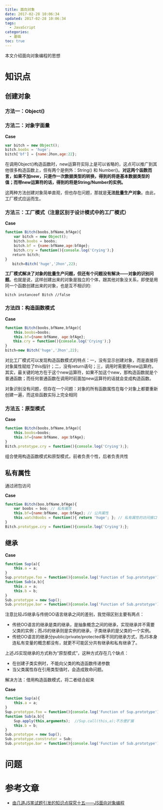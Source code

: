 ```yaml
---
title: 面向对象
date: 2017-02-28 10:06:34
updated: 2017-02-28 10:06:34
tags:
  - JavaScript
categories:
  - 基础
toc: true
---
```

本文介绍面向对象编程的思想

<!-- more -->

# 知识点

## 创建对象

### 方法一：Object()

### 方法二：对象字面量

**Case**

```javascript
var bitch = new Object();
bitch.boobs = 'huge';
bitch['bf'] = {name:Jhon,age:22};
```

在调用Object()构造函数时，new运算符实际上是可以省略的，这点可以推广到其他很多构造函数上，但有两个是例外：String() 和 Number()。**对这两个函数而言，如果不加new，只是作一次数据类型的转换，得到的将是基本数据类型的值；而带new运算符的话，得到的将是String/Number的实例。**

这两种方法创建对象简单直观，但也存在问题，那就是**无法批量生产对象**。由此，工厂模式应运而生。

### 方法三：工厂模式（注意区别于设计模式中的工厂模式）

**Case**

```javascript
function Bitch(boobs,bfName,bfAge){
    var bitch = new Object();
    bitch.boobs = boobs;
    bitch.bf = {name:bfName,age:bfAge};
    bitch.cry = function(){console.log('Crying');}
　　return bitch;
}
　　bitch=Bitch('huge','Jhon',22);
```

**工厂模式解决了对象的批量生产问题，但还有个问题没有解决——对象的识别问题**。也就是说，这样创建出来的对象是独立的个体，跟其他对象没关系，即使是用同一个函数创建出来的对象，也是互不相识的:

`bitch instanceof Bitch //false`

### 方法四：构造函数模式

**Case**

```javascript
function Bitch(boobs,bfName,bfAge){
    this.boobs=boobs;
    this.bf={name:bfName, age:bfAge};
　  this.cry = function(){console.log('Crying');}
}
bitch=new Bitch('huge','Jhon',22);
```

对比工厂模式可以发现构造函数模式的特点：一，没有显示创建对象，而是直接将对象属性赋给了this指针；二，没有return语句；三，调用时需要用new运算府。其实，最关键的地方在于这个new运算符，如果不加这个new，那构造函数就是个普通函数；而任何普通函数在调用时前面加new运算符的话就会变成构造函数。

对象识别没有问题，但存在一个问题：对象的所有函数属性在每个对象上都要重新创建一遍，而这些函数实际上完全相同

### 方法五：原型模式

**Case**

```javascript
function Bitch(boobs,bfName,bfAge){
    this.boobs=boobs;
    this.bf={name:bfName, age:bfAge};
}
Bitch.prototype.cry = function(){console.log('Crying');};
```

组合使用构造函数模式和原型模式，前者负责个性，后者负责共性

## 私有属性

通过闭包访问

**Case**

```javascript
function Bitch(boo,bfName,bfAge){
    var boobs = boo; // 私有属性
    this.bf={name:bfName, age:bfAge}; // 公共属性
    this.watchBoobs = function(){ return 'huge'; }; // 私有属性的访问接口
}
Bitch.prototype.cry = function(){console.log('Crying');};
```

## 继承

**Case**

```javascript
function Sup(a){
    this.a = a;
}
Sup.prototype.foo = function(){console.log('Function of Sup.prototype');}
function Sub(a,b){
    this.a = a;
    this.b = b;
}
Sub.prototype = new Sup();
Sub.prototype.bar = function(){console.log('Function of Sub.prototype');}
```

注意比较JS继承与传统OO语言继承之间的差别，我觉得区别主要有两点：

- 传统OO语言的继承是类的继承，是抽象概念之间的继承，实现继承并不需要父类的实例；而JS的继承则是实例的继承，子类继承的是父类的一个实例。
- 传统OO语言的继承分public/private/protected等不同的继承方式，而JS本身连私有变量的概念都没有，就更不可能区分共有继承和私有继承了。

上述JS实现继承的方式称为“原型模式”，这种方式存在几个缺点：

- 在创建子类实例时，不能向父类的构造函数传递参数
- 当父类属性存在引用类型值时，会造成致命问题。

解决方法：借用构造函数模式，将二者结合起来

**Case**

```javascript
function Sup(a){
    this.a = a;
}
Sup.prototype.foo = function(){console.log('Function of Sup.prototype');}
function Sub(a,b){
    Sup.apply(this,arguments);	//Sup.call(this,a);不方便扩展
    this.b = b;
}
Sub.prototype = new Sup();
Sub.prototype.construtor = Sub;
Sub.prototype.bar = function(){console.log('Function of Sub.prototype');}
```



# 问题



# 参考文章

- [由几道JS笔试题引发的知识点探究十五——JS面向对象编程](http://www.cnblogs.com/zhangjianhu/p/4548693.html)